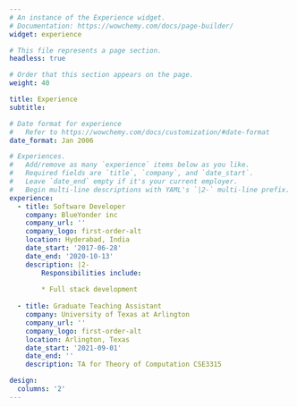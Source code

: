 ```yaml
---
# An instance of the Experience widget.
# Documentation: https://wowchemy.com/docs/page-builder/
widget: experience

# This file represents a page section.
headless: true

# Order that this section appears on the page.
weight: 40

title: Experience
subtitle:

# Date format for experience
#   Refer to https://wowchemy.com/docs/customization/#date-format
date_format: Jan 2006

# Experiences.
#   Add/remove as many `experience` items below as you like.
#   Required fields are `title`, `company`, and `date_start`.
#   Leave `date_end` empty if it's your current employer.
#   Begin multi-line descriptions with YAML's `|2-` multi-line prefix.
experience:
  - title: Software Developer
    company: BlueYonder inc
    company_url: ''
    company_logo: first-order-alt
    location: Hyderabad, India
    date_start: '2017-06-28'
    date_end: '2020-10-13'
    description: |2-
        Responsibilities include:
        
        * Full stack development
        
  - title: Graduate Teaching Assistant
    company: University of Texas at Arlington
    company_url: ''
    company_logo: first-order-alt
    location: Arlington, Texas
    date_start: '2021-09-01'
    date_end: ''
    description: TA for Theory of Computation CSE3315

design:
  columns: '2'
---
```

